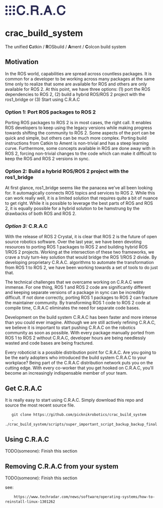 <img src="https://github.com/PickNikRobotics/crac_build_system/blob/master/assets/CRAC_blue.png" alt="C.R.A.C Logo" width="200"/>


# crac_build_system
The unified **C**atkin / **R**OSbuild / **A**ment / **C**olcon build system

## Motivation
In the ROS world, capabilities are spread across countless packages. It is common for a developer to be working across many packages at the same time only to realize that some are available for ROS and others are only available for ROS 2. At this point, we have three options: (1) port the ROS dependencies to ROS 2, (2) build a hybrid ROS/ROS 2 project with the ros1_bridge or (3) Start using C.R.A.C

### Option 1: Port ROS packages to ROS 2
Porting ROS packages to ROS 2 is in most cases, the right call. It enables ROS developers to keep using the legacy versions while making progress towards shifting the community to ROS 2. Some aspects of the port can be quick and simple, but others can be much more complex. Porting  build instructions from Catkin to Ament is non-trivial and has a steep learning curve. Furthermore, some concepts available in ROS are done away with in ROS 2, forcing non-trivial changes to the code which can make it difficult to keep the ROS and ROS 2 versions in sync.

### Option 2: Build a hybrid ROS/ROS 2 project with the ros1_bridge
At first glance, ros1_bridge seems like the panacea we've all been looking for. It automagically connects ROS topics and services to ROS 2. While this can work really well, it is a limited solution that requires quite a bit of nuance to get right. While it is possible to leverage the best parts of ROS and ROS 2, it is equally possible for a hybrid solution to be hamstrung by the drawbacks of both ROS and ROS 2.

### *Option 3:* C.R.A.C

With the release of ROS 2 Crystal, it is clear that ROS 2 is the future of open source robotics software. Over the last year, we have been devoting resources to porting ROS 1 packages to ROS 2 and building hybrid ROS 1/ROS 2 projects. Working at the intersection of these two frameworks, we crave a truly turn-key solution that would bridge the ROS 1/ROS 2 divide. By developing proprietary C.R.A.C. algorithms to automate the transformation from ROS 1 to ROS 2, we have been working towards a set of tools to do just that.

The technical challenges that we overcame working on C.R.A.C were immense. For one thing, ROS 1 and ROS 2 code are significantly different and keeping separate versions of a package in sync can be incredibly difficult. If not done correctly, porting ROS 1 packages to ROS 2 can fracture the maintainer community. By transforming ROS 1 code to ROS 2 code at compile time, C.R.A.C eliminates the need for separate code bases.

Development on the build system C.R.A.C has been faster and more intense than you could ever imagine. Although we are still actively refining C.R.A.C, we believe it is important to start pushing C.R.A.C on the robotics community as soon as possible. With every package manually ported from ROS 1 to ROS 2 without C.R.A.C, developer hours are being needlessly wasted and code bases are being fractured.

Every roboticist is a possible distribution point for C.R.A.C. Are you going to be the early adopters who introduced the build system C.R.A.C to your workplace? Being part of the C.R.A.C distribution network puts you on the cutting edge. With every co-worker that you get hooked on C.R.A.C, you'll become an increasingly indispensable member of your team.

## Get C.R.A.C

It is really easy to start using C.R.A.C. Simply download this repo and source the most recent source file.

       git clone https://github.com/picknikrobotics/crac_build_system
       . ./crac_build_system/scripts/super_important_script_backup_backup_final.sh

## Using C.R.A.C

TODO(someone): Finish this section

## Removing C.R.A.C from your system

TODO(someone): Finish this section

see:

        https://www.techradar.com/news/software/operating-systems/how-to-reinstall-linux-1301262

